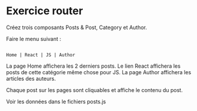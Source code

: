 # Exercice router

Créez trois composants Posts & Post, Category et Author. 

Faire le menu suivant :

```text

Home | React | JS | Author

```
La page Home affichera les 2 derniers posts. Le lien React affichera les posts de cette catégorie même chose pour JS. La page Author affichera les articles des auteurs.

Chaque post sur les pages sont cliquables et affiche le contenu du post.

Voir les données dans le fichiers posts.js
